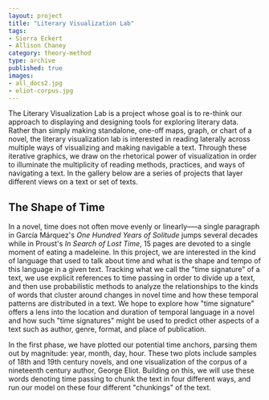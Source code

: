 ```yaml
---
layout: project
title: "Literary Visualization Lab"
tags:
- Sierra Eckert 
- Allison Chaney
category: theory-method
type: archive
published: true
images:
- all_docs2.jpg
- eliot-corpus.jpg
---
```


The Literary Visualization Lab is a project whose goal is to re-think our approach to displaying and designing tools for exploring literary data. Rather than simply making standalone, one-off maps, graph, or chart of a novel, the literary visualization lab is interested in reading laterally across multiple ways of visualizing and making navigable a text. Through these iterative graphics, we draw on the rhetorical power of visualization in order to illuminate the multiplicity of reading methods, practices, and ways of navigating a text. In the gallery below are a series of projects that layer different views on a text or set of texts.
 
## The Shape of Time
 
 In a novel, time does not often move evenly or linearly–––a single paragraph in García Márquez's *One Hundred Years of Solitude* jumps several decades while in Proust's *In Search of Lost Time*, 15 pages are devoted to a single moment of eating a madeleine. In this project, we are interested in the kind of language that used to talk about time and what is the shape and tempo of this language in a given text. Tracking what we call the "time signature" of a text, we use explicit references to time passing in order to divide up a text, and then use probabilistic methods to analyze the relationships to the kinds of words that cluster around changes in novel time and how these temporal patterns are distributed in a text. We hope to explore how "time signature" offers a lens into the location and duration of temporal language in a novel and how such "time signatures" might be used to predict other aspects of a text such as author, genre, format, and place of publication. 
 
In the first phase, we have plotted our potential time anchors, parsing them out by magnitude: year, month, day, hour. These two plots include samples of 18th and 19th century novels, and one visualization of the corpus of a nineteenth century author, George Eliot. Building on this, we will use these words denoting time passing to chunk the text in four different ways, and run our model on these four different "chunkings" of the text.